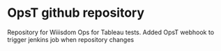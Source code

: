 # OpsT github repository
Repository for Wiiisdom Ops for Tableau tests. 
Added OpsT webhook to trigger jenkins job when repository changes 
